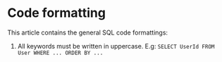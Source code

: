 # Code formatting

This article contains the general SQL code formattings:

1. All keywords must be written in uppercase. E.g: `SELECT UserId FROM User WHERE ... ORDER BY ...`